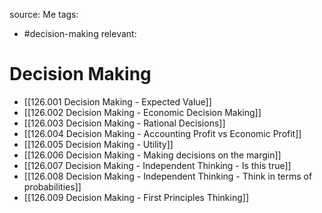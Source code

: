 source: Me
tags:
- #decision-making 
relevant:

# Decision Making

- [[126.001 Decision Making - Expected Value]]
- [[126.002 Decision Making - Economic Decision Making]]
- [[126.003 Decision Making - Rational Decisions]]
- [[126.004 Decision Making - Accounting Profit vs Economic Profit]]
- [[126.005 Decision Making - Utility]]
- [[126.006 Decision Making - Making decisions on the margin]]
- [[126.007 Decision Making - Independent Thinking - Is this true]]
- [[126.008 Decision Making - Independent Thinking - Think in terms of probabilities]]
- [[126.009 Decision Making - First Principles Thinking]]
